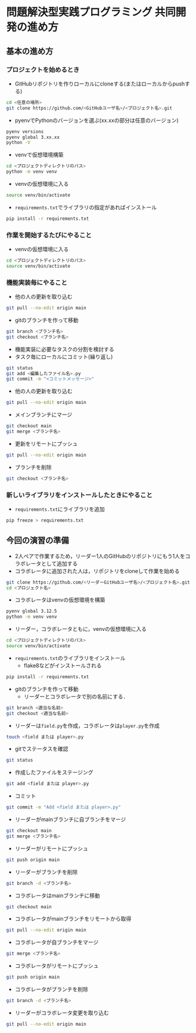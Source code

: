 # 問題解決型実践プログラミング 共同開発の進め方


## 基本の進め方
### プロジェクトを始めるとき
- GitHubリポジトリを作りローカルにcloneする(またはローカルからpushする)
```bash
cd <任意の場所>
git clone https://github.com/<GitHubユーザ名>/<プロジェクト名>.git
```
- pyenvでPythonのバージョンを選ぶ(xx.xxの部分は任意のバージョン)
```bash
pyenv versions
pyenv global 3.xx.xx
python -V
```
- venvで仮想環境構築
```bash
cd <プロジェクトディレクトリのパス>
python -m venv venv
```
- venvの仮想環境に入る
```bash
source venv/bin/activate
```
- `requirements.txt`でライブラリの指定があればインストール
```bash
pip install -r requirements.txt
```

### 作業を開始するたびにやること
- venvの仮想環境に入る
```bash
cd <プロジェクトディレクトリのパス>
source venv/bin/activate
```

### 機能実装毎にやること
- 他の人の更新を取り込む
```bash
git pull --no-edit origin main
```
- gitのブランチを作って移動
```bash
git branch <ブランチ名>
git checkout <ブランチ名>
```
- 機能実装に必要なタスクの分割を検討する
- タスク毎にローカルにコミット(繰り返し)
```bash
git status
git add <編集したファイル名>.py
git commit -m "<コミットメッセージ>"
```
- 他の人の更新を取り込む
```bash
git pull --no-edit origin main
```
- メインブランチにマージ
```bash
git checkout main
git merge <ブランチ名>
```
- 更新をリモートにプッシュ
```bash
git pull --no-edit origin main
```
- ブランチを削除
```bash
git checkout <ブランチ名>
```


### 新しいライブラリをインストールしたときにやること
- `requirements.txt`にライブラリを追加
```bash
pip freeze > requirements.txt
```




## 今回の演習の準備
- 2人ペアで作業するため，リーダー1人のGitHubのリポジトリにもう1人をコラボレータとして追加する
- コラボレータに追加された人は，リポジトリをcloneして作業を始める
```bash
git clone https://github.com/<リーダーGitHubユーザ名>/<プロジェクト名>.git
cd <プロジェクト名>
```
- コラボレータはvenvの仮想環境を構築
```bash
pyenv global 3.12.5
python -m venv venv
```
- リーダー，コラボレータともに，venvの仮想環境に入る
```bash
cd <プロジェクトディレクトリのパス>
source venv/bin/activate
```
- `requirements.txt`のライブラリをインストール
  - flake8などがインストールされる
```bash
pip install -r requirements.txt
```
- gitのブランチを作って移動
  - リーダーとコラボレータで別の名前にする．
```bash
git branch <適当な名前>
git checkout <適当な名前>
```
- リーダーは`field.py`を作成，コラボレータは`player.py`を作成
```bash
touch <field または player>.py
```
- gitでステータスを確認
```bash
git status
```
- 作成したファイルをステージング
```bash
git add <field または player>.py
```
- コミット
```bash
git commit -m "Add <field または player>.py"
```
- リーダーがmainブランチに自ブランチをマージ
```bash
git checkout main
git merge <ブランチ名>
```
- リーダーがリモートにプッシュ
```bash
git push origin main
```
- リーダーがブランチを削除
```bash
git branch -d <ブランチ名>
```
- コラボレータはmainブランチに移動
```bash
git checkout main
```
- コラボレータがmainブランチをリモートから取得
```bash
git pull --no-edit origin main
```
- コラボレータが自ブランチをマージ
```bash
git merge <ブランチ名>
```
- コラボレータがリモートにプッシュ
```bash
git push origin main
```
- コラボレータがブランチを削除
```bash
git branch -d <ブランチ名>
```
- リーダーがコラボレータ変更を取り込む
```bash
git pull --no-edit origin main
```





